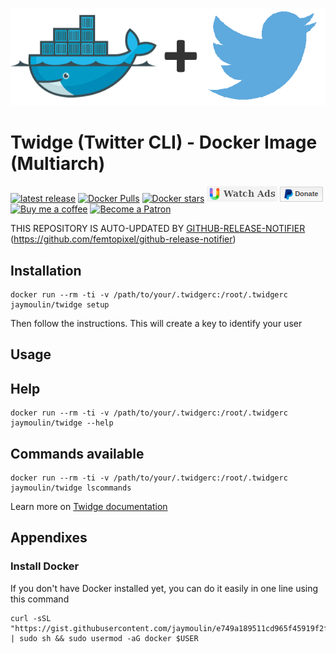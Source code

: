 ![logo](logo.png)

Twidge (Twitter CLI) - Docker Image (Multiarch)
===============================================

[![latest release](https://img.shields.io/github/release/jaymoulin/docker-twidge.svg "latest release")](http://github.com/jaymoulin/docker-twidge/releases)
[![Docker Pulls](https://img.shields.io/docker/pulls/jaymoulin/twidge.svg)](https://hub.docker.com/r/jaymoulin/twidge/)
[![Docker stars](https://img.shields.io/docker/stars/jaymoulin/twidge.svg)](https://hub.docker.com/r/jaymoulin/twidge/)
[![Watch Ads](https://github.com/jaymoulin/jaymoulin.github.io/raw/master/utip.png "Watch Ads")](https://utip.io/femtopixel)
[![PayPal donation](https://github.com/jaymoulin/jaymoulin.github.io/raw/master/ppl.png "PayPal donation")](https://www.paypal.me/jaymoulin)
[![Buy me a coffee](https://www.buymeacoffee.com/assets/img/custom_images/orange_img.png "Buy me a coffee")](https://www.buymeacoffee.com/3Yu8ajd7W)
[![Become a Patron](https://badgen.net/badge/become/a%20patron/F96854 "Become a Patron")](https://patreon.com/femtopixel)

THIS REPOSITORY IS AUTO-UPDATED BY [GITHUB-RELEASE-NOTIFIER](https://github.com/femtopixel/github-release-notifier) (https://github.com/femtopixel/github-release-notifier)

Installation
------------

```
docker run --rm -ti -v /path/to/your/.twidgerc:/root/.twidgerc jaymoulin/twidge setup
```

Then follow the instructions. This will create a key to identify your user

Usage
-----


## Help
```
docker run --rm -ti -v /path/to/your/.twidgerc:/root/.twidgerc jaymoulin/twidge --help
```

## Commands available
```
docker run --rm -ti -v /path/to/your/.twidgerc:/root/.twidgerc jaymoulin/twidge lscommands
```

Learn more on [Twidge documentation](https://github.com/jgoerzen/twidge/wiki)

Appendixes
---

### Install Docker

If you don't have Docker installed yet, you can do it easily in one line using this command
 
```
curl -sSL "https://gist.githubusercontent.com/jaymoulin/e749a189511cd965f45919f2f99e45f3/raw/0e650b38fde684c4ac534b254099d6d5543375f1/ARM%2520(Raspberry%2520PI)%2520Docker%2520Install" | sudo sh && sudo usermod -aG docker $USER
```
